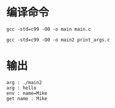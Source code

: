 # 编译命令

```
gcc -std=c99 -O0 -o main main.c
```

```
gcc -std=c99 -O0 -o main2 print_args.c
```

# 输出

```
arg : ./main2
arg : hello
env : name=Mike
get name : Mike
```